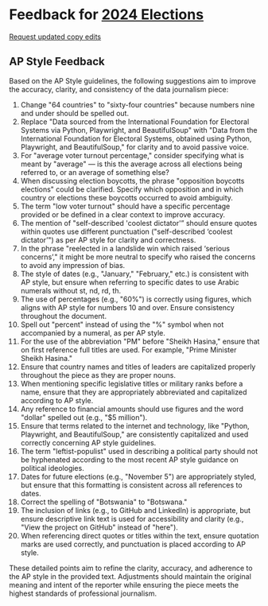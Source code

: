 # Feedback for [2024 Elections](https://katrventura.github.io/elections-scraper/)

[Request updated copy edits](https://github.com/jsoma/data-studio-projects-2024/issues/new/choose)

## AP Style Feedback

Based on the AP Style guidelines, the following suggestions aim to improve the accuracy, clarity, and consistency of the data journalism piece:

1. Change "64 countries" to "sixty-four countries" because numbers nine and under should be spelled out.
2. Replace "Data sourced from the International Foundation for Electoral Systems via Python, Playwright, and BeautifulSoup" with "Data from the International Foundation for Electoral Systems, obtained using Python, Playwright, and BeautifulSoup," for clarity and to avoid passive voice.
3. For "average voter turnout percentage," consider specifying what is meant by "average" — is this the average across all elections being referred to, or an average of something else?
4. When discussing election boycotts, the phrase "opposition boycotts elections" could be clarified. Specify which opposition and in which country or elections these boycotts occurred to avoid ambiguity.
5. The term "low voter turnout" should have a specific percentage provided or be defined in a clear context to improve accuracy.
6. The mention of "self-described 'coolest dictator'” should ensure quotes within quotes use different punctuation ("self-described ‘coolest dictator’") as per AP style for clarity and correctness.
7. In the phrase "reelected in a landslide win which raised ‘serious concerns’," it might be more neutral to specify who raised the concerns to avoid any impression of bias.
8. The style of dates (e.g., "January," "February," etc.) is consistent with AP style, but ensure when referring to specific dates to use Arabic numerals without st, nd, rd, th.
9. The use of percentages (e.g., "60%") is correctly using figures, which aligns with AP style for numbers 10 and over. Ensure consistency throughout the document.
10. Spell out "percent" instead of using the "%" symbol when not accompanied by a numeral, as per AP style.
11. For the use of the abbreviation "PM" before "Sheikh Hasina," ensure that on first reference full titles are used. For example, "Prime Minister Sheikh Hasina."
12. Ensure that country names and titles of leaders are capitalized properly throughout the piece as they are proper nouns.
13. When mentioning specific legislative titles or military ranks before a name, ensure that they are appropriately abbreviated and capitalized according to AP style.
14. Any reference to financial amounts should use figures and the word "dollar" spelled out (e.g., "$5 million").
15. Ensure that terms related to the internet and technology, like "Python, Playwright, and BeautifulSoup," are consistently capitalized and used correctly concerning AP style guidelines.
16. The term "leftist-populist" used in describing a political party should not be hyphenated according to the most recent AP style guidance on political ideologies.
17. Dates for future elections (e.g., "November 5") are appropriately styled, but ensure that this formatting is consistent across all references to dates.
18. Correct the spelling of "Botswania" to "Botswana."
19. The inclusion of links (e.g., to GitHub and LinkedIn) is appropriate, but ensure descriptive link text is used for accessibility and clarity (e.g., "View the project on GitHub" instead of "here").
20. When referencing direct quotes or titles within the text, ensure quotation marks are used correctly, and punctuation is placed according to AP style.

These detailed points aim to refine the clarity, accuracy, and adherence to the AP style in the provided text. Adjustments should maintain the original meaning and intent of the reporter while ensuring the piece meets the highest standards of professional journalism.